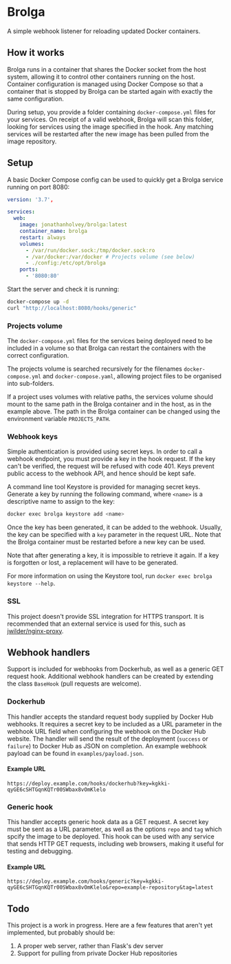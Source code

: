 # Brolga

A simple webhook listener for reloading updated Docker containers.

## How it works

Brolga runs in a container that shares the Docker socket from the host system, allowing it to control other containers running on the host. Container configuration is managed using Docker Compose so that a container that is stopped by Brolga can be started again with exactly the same configuration.

During setup, you provide a folder containing `docker-compose.yml` files for your services. On receipt of a valid webhook, Brolga will scan this folder, looking for services using the image specified in the hook. Any matching services will be restarted after the new image has been pulled from the image repository.

## Setup

A basic Docker Compose config can be used to quickly get a Brolga service running on port 8080:

```yaml
version: '3.7',

services:
  web:
    image: jonathanholvey/brolga:latest
    container_name: brolga
    restart: always
    volumes:
      - /var/run/docker.sock:/tmp/docker.sock:ro
      - /var/docker:/var/docker # Projects volume (see below)
      - ./config:/etc/opt/brolga
    ports:
      - '8080:80'
```

Start the server and check it is running:

```bash
docker-compose up -d
curl "http://localhost:8080/hooks/generic"
```

### Projects volume

The `docker-compose.yml` files for the services being deployed need to be included in a volume so that Brolga can restart the containers with the correct configuration.

The projects volume is searched recursively for the filenames `docker-compose.yml` and `docker-compose.yaml`, allowing project files to be organised into sub-folders.

If a project uses volumes with relative paths, the services volume should mount to the same path in the Brolga container and in the host, as in the example above. The path in the Brolga container can be changed using the environment variable `PROJECTS_PATH`.

### Webhook keys

Simple authentication is provided using secret keys. In order to call a webhook endpoint, you must provide a key in the hook request. If the key can't be verified, the request will be refused with code 401. Keys prevent public access to the webhook API, and hence should be kept safe.

A command line tool Keystore is provided for managing secret keys. Generate a key by running the following command, where `<name>` is a descriptive name to assign to the key:

```bash
docker exec brolga keystore add <name>
```

Once the key has been generated, it can be added to the webhook. Usually, the key can be specified with a `key` parameter in the request URL. Note that the Brolga container must be restarted before a new key can be used.

Note that after generating a key, it is impossible to retrieve it again. If a key is forgotten or lost, a replacement will have to be generated.

For more information on using the Keystore tool, run `docker exec brolga keystore --help`.

### SSL

This project doesn't provide SSL integration for HTTPS transport. It is recommended that an external service is used for this, such as [jwilder/nginx-proxy](https://github.com/jwilder/nginx-proxy).

## Webhook handlers

Support is included for webhooks from Dockerhub, as well as a generic GET request hook. Additional webhook handlers can be created by extending the class `BaseHook` (pull requests are welcome).

### Dockerhub

This handler accepts the standard request body supplied by Docker Hub webhooks. It requires a secret key to be included as a URL parameter in the webhook URL field when configuring the webhook on the Docker Hub website. The handler will send the result of the deployment (`success` or `failure`) to Docker Hub as JSON on completion. An example webhook payload can be found in `examples/payload.json`.

#### Example URL

```
https://deploy.example.com/hooks/dockerhub?key=kgkki-qyGE6cSHTGqnKQTr00SWbax8vOmKlelo
```

### Generic hook

This handler accepts generic hook data as a GET request. A secret key must be sent as a URL parameter, as well as the options `repo` and `tag` which spcify the image to be deployed. This hook can be used with any service that sends HTTP GET requests, including web browsers, making it useful for testing and debugging.

#### Example URL

```
https://deploy.example.com/hooks/generic?key=kgkki-qyGE6cSHTGqnKQTr00SWbax8vOmKlelo&repo=example-repository&tag=latest
```

## Todo

This project is a work in progress. Here are a few features that aren't yet implemented, but probably should be:

1. A proper web server, rather than Flask's dev server
2. Support for pulling from private Docker Hub repositories
